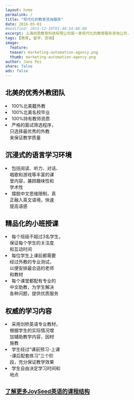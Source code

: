 ```yaml
---
layout: home
permalink: /
title: "现代化的教育咨询服务"
date: 2016-05-01
#modified: 2015-12-30T01:40:54-08:00
excerpt: 上海则思教育科技有限公司是一家现代化的教育服务咨询公司.
tags: [教育, 留学，咨询]
image:
  feature:
  teaser: marketing-automation-agency.png
  thumb: marketing-automation-agency.png
author: Jane Pei
share: false
ads: false
---
```


<!--h1 class="strapline" >上海则思教育是一家现代化的教育发展和咨询服务公司</h1-->
<div id="main_titles" class="tiles">
  <div class="tile">
    <!--img src="images/kids-009.jpg" width="90%" height="90%" style="horizental-align: middle"-->
    <h2 class="post-title" style="color: #000000">北美的优秀外教团队</h2>
    <p class="post-excerpt" style="color: ##0000FF">
    <li>100%北美籍外教</li>
    <li>100%北美名校毕业</li>
    <li>100%持有教师资质</li>
    <li>严格的面试筛选程序，     <br/>
    &emsp;只选择最优秀的外教     <br/>
    &emsp;来保证教学质量
    </li></p>
  </div>
  <div class="tile">
    <!--img src="images/kids-009.jpg" width="90%" height="90%" style="horizental-align: middle"-->
    <h2 class="post-title" style="color: #000000">沉浸式的语言学习环境</h2>
    <p class="post-excerpt" style="color: ##0000FF">
    <li>包括阅读、听力、对话、   <br/>
    &emsp;唱歌和游戏等丰富的课   <br/>
    &emsp;堂内容，兼顾趣味性和   <br/>
    &emsp;学术性</li>
    <li>摆脱中文思维限制，真     <br/>
    &emsp;正融入英文语境，快速   <br/>
    &emsp;提高语感</li></p>
  </div>
  <div class="tile">
    <h2 class="post-title" style="color: #000000">精品化的小班授课</h2>
    <p class="post-excerpt" style="color: ##0000FF">
    <li>每个班级不超过3名学生，   <br/>
    &emsp;保证每个学生的关注度    <br/>
    &emsp;和互动时间</li>
    <li>每位学生上课前都需要      <br/>
    &emsp;经过外教的专业测试，    <br/>
    &emsp;以便安排最合适的老师    <br/>
    &emsp;和教材</li>
    <li>每个课堂都配有专业的      <br/>
    &emsp;中文助教，为学生解决    <br/>
    &emsp;各种问题，提供优质服务</li></p>
  </div>
  <div class="tile">
    <h2 class="post-title" style="color: #000000">权威的学习内容</h2>
    <p class="post-excerpt" style="color: ##0000FF">
    <li>采用剑桥英语专业教材，    <br/>
    &emsp;根据学生的实际情况增    <br/>
    &emsp;加辅助教学内容，因材    <br/>
    &emsp;施教</li>
    <li>学生经过“课前预习-上课    <br/>
    &emsp;-课后配套练习”三个阶    <br/>
    &emsp;段，充分保证教学效果</li>
    <li>学生自由决定学习时间和    <br/>
    &emsp;地点</li></p>
  </div>
  <div class="tile">
    <a href="{{ site.url }}/value-prop/"><h2 id="learn" class="post-title animated infinite pulse" style="color: #00BFF; text-decoration: underline font: 微软雅黑"><small>了解更多JoySeed英语的课程结构</small></h2></a>
  </div>
</div>

